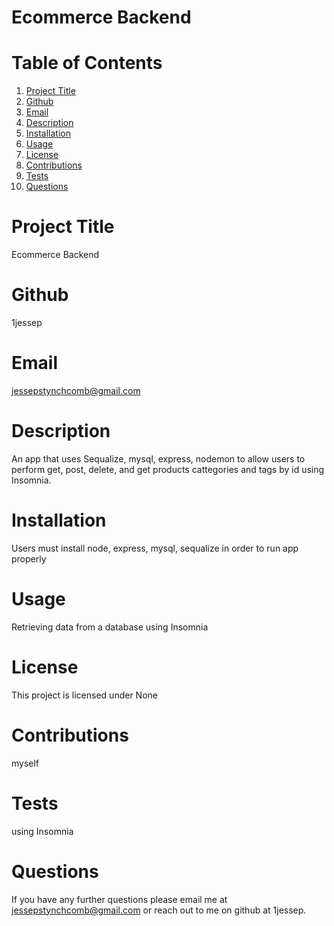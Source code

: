 
  # Ecommerce Backend

  # Table of Contents
  1. [Project Title](#Title)
  2. [Github](#Github)
  3. [Email](#Email)
  4. [Description](#Description)
  5. [Installation](#Installation)
  6. [Usage](#Usage)
  7. [License](#License)
  8. [Contributions](#Contributions)
  9. [Tests](#Tests)
  10. [Questions](#Questions)
  
  
  # Project Title
  Ecommerce Backend
  # Github
  1jessep
  # Email
  jessepstynchcomb@gmail.com
  # Description
  An app that uses Sequalize, mysql, express, nodemon to allow users to perform get, post, delete, and get products cattegories and tags by id using Insomnia.
  # Installation
  Users must install node, express, mysql, sequalize in order to run app properly
  # Usage
  Retrieving data from a database using Insomnia
  # License
  This project is licensed under None
  # Contributions
  myself
  # Tests
  using Insomnia
  # Questions
  If you have any further questions please email me at jessepstynchcomb@gmail.com or reach out to me on github at 1jessep.
